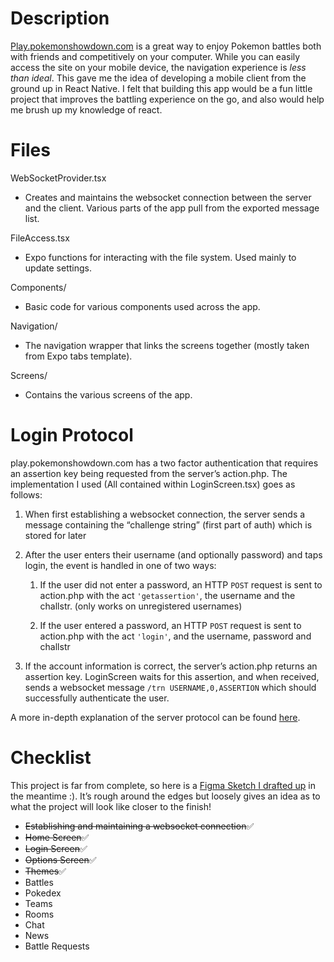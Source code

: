 ﻿# Description

[Play.pokemonshowdown.com](https://play.pokemonshowdown.com/) is a great way to enjoy Pokemon battles both with friends and competitively on your computer. While you can easily access the site on your mobile device, the navigation experience is _less than ideal_. This gave me the idea of developing a mobile client from the ground up in React Native. I felt that building this app would be a fun little project that improves the battling experience on the go, and also would help me brush up my knowledge of react. 

# Files

WebSocketProvider.tsx
* Creates and maintains the websocket connection between the server and the client. Various parts of the app pull from the exported message list.


FileAccess.tsx
* Expo functions for interacting with the file system. Used mainly to update settings.


Components/
* Basic code for various components used across the app.


Navigation/
* The navigation wrapper that links the screens together (mostly taken from Expo tabs template).


Screens/
* Contains the various screens of the app.

# Login Protocol

play.pokemonshowdown.com has a two factor authentication that requires an assertion key being requested from the server’s action.php. The implementation I used (All contained within LoginScreen.tsx) goes as follows:



1. When first establishing a websocket connection, the server sends a message containing the “challenge string” (first part of auth) which is stored for later

2. After the user enters their username (and optionally password) and taps login, the event is handled in one of two ways:

    1. If the user did not enter a password, an HTTP `POST` request is sent to action.php with the act `'getassertion'`, the username and the challstr. (only works on unregistered usernames)

    2. If the user entered a password, an HTTP `POST` request is sent to action.php with the act `'login'`, and the username, password and challstr
    
3. If the account information is correct, the server’s action.php returns an assertion key. LoginScreen waits for this assertion, and when received, sends a websocket message `/trn USERNAME,0,ASSERTION` which should successfully authenticate the user.

A more in-depth explanation of the server protocol can be found [here](https://github.com/smogon/pokemon-showdown/blob/master/PROTOCOL.md).

# Checklist

This project is far from complete, so here is a  [Figma Sketch I drafted up](https://www.figma.com/proto/H0tcs37vxU51gGzh3uNEZs/Untitled?node-id=1%3A2&scaling=scale-down&page-id=0%3A1&starting-point-node-id=1%3A2) in the meantime :). It’s rough around the edges but loosely gives an idea as to what the project will look like closer to the finish!



* ~~Establishing and maintaining a websocket connection~~✅
* ~~Home Screen~~✅
* ~~Login Screen~~✅
* ~~Options Screen~~✅
* ~~Themes~~✅
* Battles
* Pokedex
* Teams
* Rooms
* Chat
* News
* Battle Requests
